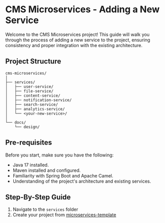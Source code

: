 # CMS Microservices - Adding a New Service

Welcome to the CMS Microservices project! This guide will walk you through the process of adding a new service to the project, ensuring consistency and proper integration with the existing architecture.

## Project Structure

```plaintext
cms-microservices/
│
├── services/
│   ├── user-service/
│   ├── file-service/
│   ├── content-service/
│   ├── notification-service/
│   ├── search-service/
│   ├── analytics-service/
│   └── <your-new-service>/
│
└── docs/
    └── design/
```

## Pre-requisites
Before you start, make sure you have the following:

- Java 17 installed.
- Maven installed and configured.
- Familiarity with Spring Boot and Apache Camel.
- Understanding of the project's architecture and existing services.

## Step-By-Step Guide

1. Navigate to the `services` folder
2. Create your project from [microservices-template](https://github.com/Digitalchain-IT/microservice-template)
